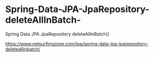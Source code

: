 # Spring-Data-JPA-JpaRepository-deleteAllInBatch-
Spring Data JPA JpaRepository deleteAllInBatch()

https://www.netsurfingzone.com/jpa/spring-data-jpa-jparepository-deleteallinbatch/
